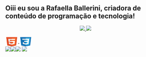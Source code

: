 ## Oiii eu sou a Rafaella Ballerini, criadora de conteúdo de programação e tecnologia! 
<div align="center">
  <a href="https://github.com/LeannLabs">
  <img height="180em" src="https://github-readme-stats.vercel.app/api?username=LeannLabs&show_icons=true&theme=dracula&include_all_commits=true&count_private=true"/>
  <img height="180em" src="https://github-readme-stats.vercel.app/api/top-langs/?username=Leannlabs&layout=compact&langs_count=7&theme=dracula"/>
</div>
<div style="display: inline_block"><br>
  <img align="center" alt="Rafa-HTML" height="30" width="40" src="https://raw.githubusercontent.com/devicons/devicon/master/icons/html5/html5-original.svg">
  <img align="center" alt="Rafa-CSS" height="30" width="40" src="https://raw.githubusercontent.com/devicons/devicon/master/icons/css3/css3-original.svg">
</div>
<div> 
  <a href="https://www.instagram.com/leann_ramirez_/?hl=es-la" target="_blank"><img src="https://img.shields.io/badge/-Instagram-%23E4405F?style=for-the-badge&logo=instagram&logoColor=white" target="_blank"></a><a href = "mailto:leandro@mikeweb.design"><img src="https://img.shields.io/badge/-mail-%23333?style=for-the-badge&logo=gmail&logoColor=white" target="_blank"></a><a href="https://www.linkedin.com/in/leandro-ramirez-8907a2220/" target="_blank"><img src="https://img.shields.io/badge/-LinkedIn-%230077B5?style=for-the-badge&logo=linkedin&logoColor=white" target="_blank"></a> 
<a href="https://twitter.com/MikeRam02039842" target="_blank"><img src="https://img.shields.io/badge/-twitter-%230077B5?style=for-the-badge&logo=twitter&logoColor=white" target="_blank"></a> 
</div>
